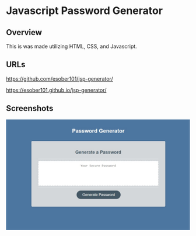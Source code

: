 # Javascript Password Generator

## Overview

This is was made utilizing HTML, CSS, and Javascript. 

## URLs

https://github.com/esober101/jsp-generator/

https://esober101.github.io/jsp-generator/

## Screenshots

![Screenshot](images/password-generator.jpg "Screenshot")
